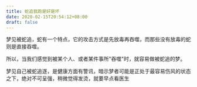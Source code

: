 ```yaml
---
title: 蛇追我跑是好是坏
date: 2020-02-15T20:54:12+08:00
draft: false
---
```


梦见被蛇追，蛇有一个特点，它的攻击方式是先放毒再吞噬，而那些没有放毒的蛇则是直接吞噬。

所以，当我们感觉到被某个人、或者某件事所"吞噬"时，就容易做被蛇追的梦。

梦见自己被蛇追逐，是健康方面有警讯，暗示梦者可能是正处于最容易伤风的状态之下，绝对不可呈强，稍微觉得发烫，就要早点看医生